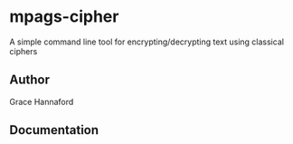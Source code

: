 # mpags-cipher
A simple command line tool for encrypting/decrypting text using classical ciphers
## Author
Grace Hannaford

## Documentation

